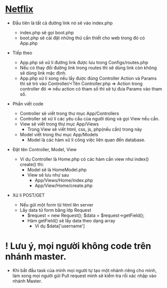# [Netflix](https://github.com/oni2302/Netflix)

- Đầu tiên là tất cả đường link nó sẽ vào index.php
  - index.php sẽ gọi boot.php
  - boot.php sẽ cài đặt những thứ cần thiết cho web trong đó có App.php

- Tiếp theo
  - App.php sẽ xử lí đường link được lưu trong Configs/routes.php
  - Nếu có thay đối đường link trong routes thì sẽ dùng link còn không sẽ dùng link mặc định.
  - App.php xử lí xong nếu lấy được đúng Controller Action và Params thì sẽ trỏ vào 
    Controller/<Tên Controller.php => Action trong controller đó => nếu action có tham số thì sẽ tự đưa Params vào tham số.

- Phần viết code
  - Controller sẽ viết trong thư mục App/Controllers
  - Controller sẽ xử lí các yêu cầu của người dùng và gọi View nếu cần.
  - View sẽ viết trong thư mục App/Views
    - Trong View sẽ viết html, css, js, php(nếu cần) trong này
  - Model viết trong thư mục App/Models
    - Model là các hàm xử lí công việc liên quan đến database.

- Đặt tên Controller, Model, View 
    - Ví dụ Controller là Home.php có các hàm cần view như index() create() thì:
        - Model sẽ là HomeModel.php
        - View sẽ lưu như sau
            - App/Views/Home/index.php
            - App/View/Home/create.php


- Xử lí POST/GET
  - Nếu gửi một form từ html lên server
  - Lấy data từ form bằng lớp Request
    - $request = new Request();
      $data = $request->getField();
    - Hàm getField() sẽ lấy data theo dạng array
      - Ví dụ $data['username']

# ! Lưu ý, mọi người không code trên nhánh master.
- Khi bắt đầu task của mình mọi người tự tạo một nhánh riêng cho mình, làm xong mọi người gửi Pull request mình sẽ kiểm tra rồi xác nhập vào nhánh Master.
